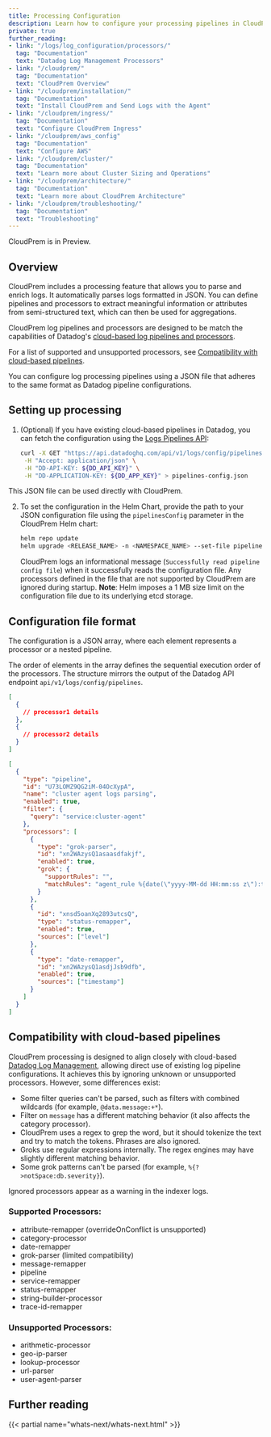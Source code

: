 ```yaml
---
title: Processing Configuration
description: Learn how to configure your processing pipelines in CloudPrem
private: true
further_reading:
- link: "/logs/log_configuration/processors/"
  tag: "Documentation"
  text: "Datadog Log Management Processors"
- link: "/cloudprem/"
  tag: "Documentation"
  text: "CloudPrem Overview"
- link: "/cloudprem/installation/"
  tag: "Documentation"
  text: "Install CloudPrem and Send Logs with the Agent"
- link: "/cloudprem/ingress/"
  tag: "Documentation"
  text: "Configure CloudPrem Ingress"
- link: "/cloudprem/aws_config"
  tag: "Documentation"
  text: "Configure AWS"
- link: "/cloudprem/cluster/"
  tag: "Documentation"
  text: "Learn more about Cluster Sizing and Operations"
- link: "/cloudprem/architecture/"
  tag: "Documentation"
  text: "Learn more about CloudPrem Architecture"
- link: "/cloudprem/troubleshooting/"
  tag: "Documentation"
  text: "Troubleshooting"
---
```


<div class="alert alert-warning">CloudPrem is in Preview.</div>

## Overview

CloudPrem includes a processing feature that allows you to parse and enrich logs. It automatically parses logs formatted in JSON. You can define pipelines and processors to extract meaningful information or attributes from semi-structured text, which can then be used for aggregations.

<div class="alert alert-info">CloudPrem log pipelines and processors are designed to be match the capabilities of Datadog's <a href="/logs/log_configuration/pipelines/?tab=source">cloud-based log pipelines and processors</a>. </div>

For a list of supported and unsupported processors, see [Compatibility with cloud-based pipelines](#compatibility-with-cloud-based-pipelines).

You can configure log processing pipelines using a JSON file that adheres to the same format as Datadog pipeline configurations.

## Setting up processing

1. (Optional) If you have existing cloud-based pipelines in Datadog, you can fetch the configuration using the [Logs Pipelines API][2]:

   ```bash
   curl -X GET "https://api.datadoghq.com/api/v1/logs/config/pipelines" \
    -H "Accept: application/json" \
    -H "DD-API-KEY: ${DD_API_KEY}" \
    -H "DD-APPLICATION-KEY: ${DD_APP_KEY}" > pipelines-config.json
   ```

This JSON file can be used directly with CloudPrem.

2. To set the configuration in the Helm Chart, provide the path to your JSON configuration file using the `pipelinesConfig` parameter in the CloudPrem Helm chart:

   ```bash
   helm repo update
   helm upgrade <RELEASE_NAME> -n <NAMESPACE_NAME> --set-file pipelinesConfig=./pipelines-config.json -f datadog-values.yaml
   ```

   CloudPrem logs an informational message (`Successfully read pipeline config file`) when it successfully reads the configuration file. Any processors defined in the file that are not supported by CloudPrem are ignored during startup.
   **Note**: Helm imposes a 1 MB size limit on the configuration file due to its underlying etcd storage.

## Configuration file format

The configuration is a JSON array, where each element represents a processor or a nested pipeline.

The order of elements in the array defines the sequential execution order of the processors.  The structure mirrors the output of the Datadog API endpoint `api/v1/logs/config/pipelines`.


```json
[
  {
    // processor1 details
  },
  {
    // processor2 details
  }
]
```

```json
[
  {
    "type": "pipeline",
    "id": "U73LOMZ9QG2iM-04OcXypA",
    "name": "cluster agent logs parsing",
    "enabled": true,
    "filter": {
      "query": "service:cluster-agent"
    },
    "processors": [
      {
        "type": "grok-parser",
        "id": "xn2WAzysQ1asaasdfakjf",
        "enabled": true,
        "grok": {
          "supportRules": "",
          "matchRules": "agent_rule %{date(\"yyyy-MM-dd HH:mm:ss z\"):timestamp} \\| %{notSpace:agent} \\| %{word:level} \\| \\(%{notSpace:filename}:%{number:lineno} in %{word:process}\\) \\|( %{data::keyvalue(\":\")} \\|)?( - \\|)?( \\(%{notSpace:pyFilename}:%{number:pyLineno}\\) \\|)?%{data}\nagent_rule_pre_611 %{date(\"yyyy-MM-dd HH:mm:ss z\"):timestamp} \\| %{word:level} \\| \\(%{notSpace:filename}:%{number:lineno} in %{word:process}\\)%{data}\njmxfetch_rule     %{date(\"yyyy-MM-dd HH:mm:ss z\"):timestamp} \\| %{notSpace:agent} \\| %{word:level}\\s+\\| %{word:class} \\| %{data}"
        }
      },
      {
        "id": "xnsd5oanXq2893utcsQ",
        "type": "status-remapper",
        "enabled": true,
        "sources": ["level"]
      },
      {
        "type": "date-remapper",
        "id": "xn2WAzysQ1asdjJsb9dfb",
        "enabled": true,
        "sources": ["timestamp"]
      }
    ]
  }
]
```

## Compatibility with cloud-based pipelines

CloudPrem processing is designed to align closely with cloud-based [Datadog Log Management][3], allowing direct use of existing log pipeline configurations. It achieves this by ignoring unknown or unsupported processors. However, some differences exist:
- Some filter queries can't be parsed, such as filters with combined wildcards (for example, `@data.message:+*`).
- Filter on `message` has a different matching behavior (it also affects the category processor).
- CloudPrem uses a regex to grep the word, but it should tokenize the text and try to match the tokens. Phrases are also ignored.
- Groks use regular expressions internally. The regex engines may have slightly different matching behavior.
- Some grok patterns can't be parsed (for example, `%{?>notSpace:db.severity}`).

Ignored processors appear as a warning in the indexer logs.

### Supported Processors:
- attribute-remapper (overrideOnConflict is unsupported)
- category-processor
- date-remapper
- grok-parser (limited compatibility)
- message-remapper
- pipeline
- service-remapper
- status-remapper
- string-builder-processor
- trace-id-remapper

### Unsupported Processors:
- arithmetic-processor
- geo-ip-parser
- lookup-processor
- url-parser
- user-agent-parser

## Further reading

{{< partial name="whats-next/whats-next.html" >}}

[1]: /logs/log_configuration/pipelines/?tab=source
[2]: /api/latest/logs-pipelines/#get-all-pipelines
[3]: /logs/log_configuration/processors/
